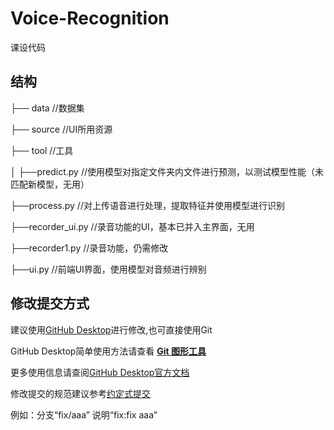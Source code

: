 # Voice-Recognition
 
课设代码

## 结构

├── data                                    //数据集

├── source                                  //UI所用资源

├── tool                                    //工具

│   ├──predict.py                           //使用模型对指定文件夹内文件进行预测，以测试模型性能（未匹配新模型，无用）

├──process.py //对上传语音进行处理，提取特征并使用模型进行识别

├──recorder_ui.py //录音功能的UI，基本已并入主界面，无用

├──recorder1.py //录音功能，仍需修改

├──ui.py //前端UI界面，使用模型对音频进行辨别



## 修改提交方式

建议使用[GitHub Desktop](https://desktop.github.com/)进行修改,也可直接使用Git

GitHub Desktop简单使用方法请查看 **[Git 图形工具](https://zhuanlan.zhihu.com/p/506933414)**

更多使用信息请查阅[GitHub Desktop官方文档](https://docs.github.com/zh/desktop/overview/getting-started-with-github-desktop)

修改提交的规范建议参考[约定式提交](https://www.conventionalcommits.org/zh-hans/v1.0.0/)

例如：分支“fix/aaa”  说明“fix:fix aaa”